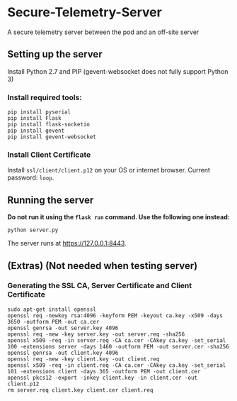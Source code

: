# Secure-Telemetry-Server
A secure telemetry server between the pod and an off-site server

## Setting up the server
Install Python 2.7 and PIP (gevent-websocket does not fully support Python 3)

### Install required tools:
```
pip install pyserial
pip install Flask
pip install flask-socketio
pip install gevent
pip install gevent-websocket
```
### Install Client Certificate
Install `ssl/client/client.p12` on your OS or internet browser. Current password: `loop`.

## Running the server
**Do not run it using the `flask run` command. Use the following one instead:**
```
python server.py
```
The server runs at <https://127.0.0.1:8443>. 

## (Extras) (Not needed when testing server)

### Generating the SSL CA, Server Certificate and Client Certificate
```
sudo apt-get install openssl
openssl req -newkey rsa:4096 -keyform PEM -keyout ca.key -x509 -days 3650 -outform PEM -out ca.cer
openssl genrsa -out server.key 4096
openssl req -new -key server.key -out server.req -sha256
openssl x509 -req -in server.req -CA ca.cer -CAkey ca.key -set_serial 100 -extensions server -days 1460 -outform PEM -out server.cer -sha256
openssl genrsa -out client.key 4096
openssl req -new -key client.key -out client.req
openssl x509 -req -in client.req -CA ca.cer -CAkey ca.key -set_serial 101 -extensions client -days 365 -outform PEM -out client.cer
openssl pkcs12 -export -inkey client.key -in client.cer -out client.p12
rm server.req client.key client.cer client.req
```
